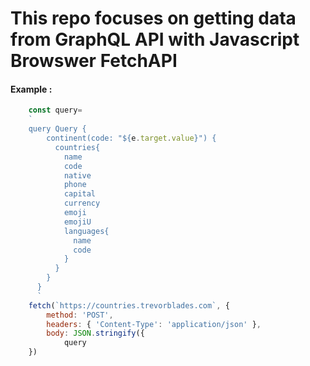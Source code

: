 # This repo focuses on getting data from GraphQL API with Javascript Browswer FetchAPI


#### Example :

```js
    const query=
    `
    query Query {
        continent(code: "${e.target.value}") {
          countries{
            name
            code
            native
            phone
            capital
            currency
            emoji
            emojiU
            languages{
              name
              code
            }
          }
        }
      }
      `
    fetch(`https://countries.trevorblades.com`, {
        method: 'POST',
        headers: { 'Content-Type': 'application/json' },
        body: JSON.stringify({
            query
    })

```

